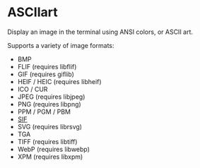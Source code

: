 # ASCIIart

Display an image in the terminal using ANSI colors, or ASCII art.

Supports a variety of image formats:

* BMP
* FLIF (requires libflif)
* GIF (requires giflib)
* HEIF / HEIC (requires libheif)
* ICO / CUR
* JPEG (requires libjpeg)
* PNG (requires libpng)
* PPM / PGM / PBM
* [SIF](https://adventofcode.com/2019/day/8)
* SVG (requires librsvg)
* TGA
* TIFF (requires libtiff)
* WebP (requires libwebp)
* XPM (requires libxpm)
